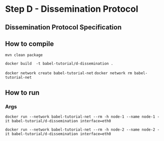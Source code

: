 # Step D - Dissemination Protocol

## Dissemination Protocol Specification


## How to compile

``mvn clean package``

``docker build  -t babel-tutorial/d-dissemination .``


``docker network create babel-tutorial-net``
``docker network rm babel-tutorial-net``

## How to run

### Args

``docker run --network babel-tutorial-net --rm -h node-1 --name node-1 -it babel-tutorial/d-dissemination interface=eth0``

``docker run --network babel-tutorial-net --rm -h node-2 --name node-2 -it babel-tutorial/d-dissemination interface=eth0``